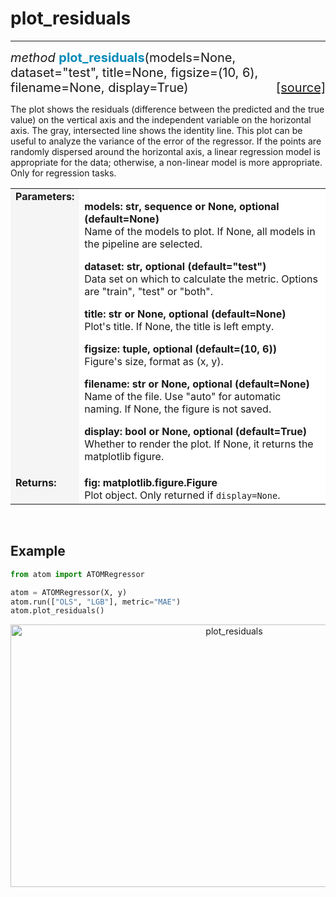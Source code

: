 # plot_residuals
----------------

<div style="font-size:20px">
<em>method</em> <strong style="color:#008AB8">plot_residuals</strong>(models=None,
dataset="test", title=None, figsize=(10, 6), filename=None, display=True)
<span style="float:right">
<a href="https://github.com/tvdboom/ATOM/blob/master/atom/plots.py#L1765">[source]</a>
</span>
</div>

The plot shows the residuals (difference between the predicted and the
true value) on the vertical axis and the independent variable on the
horizontal axis. The gray, intersected line shows the identity line.
This plot can be useful to analyze the variance of the error of the
regressor. If the points are randomly dispersed around the horizontal
axis, a linear regression model is appropriate for the data; otherwise,
a non-linear model is more appropriate. Only for regression tasks.

<table style="font-size:16px">
<tr>
<td width="20%" style="vertical-align:top; background:#F5F5F5;"><strong>Parameters:</strong></td>
<td width="80%" style="background:white;">
<p>
<strong>models: str, sequence or None, optional (default=None)</strong><br>
Name of the models to plot. If None, all models in the pipeline are selected.
</p>
<p>
<strong>dataset: str, optional (default="test")</strong><br>
Data set on which to calculate the metric. Options are "train", "test" or "both".
</p>
<p>
<strong>title: str or None, optional (default=None)</strong><br>
Plot's title. If None, the title is left empty.
</p>
<p>
<strong>figsize: tuple, optional (default=(10, 6))</strong><br>
Figure's size, format as (x, y).
</p>
<p>
<strong>filename: str or None, optional (default=None)</strong><br>
Name of the file. Use "auto" for automatic naming.
If None, the figure is not saved.
</p>
<p>
<strong>display: bool or None, optional (default=True)</strong><br>
Whether to render the plot. If None, it returns the matplotlib figure.
</p>
</td>
</tr>
<tr>
<td width="20%" style="vertical-align:top; background:#F5F5F5;"><strong>Returns:</strong></td>
<td width="80%" style="background:white;">
<strong>fig: matplotlib.figure.Figure</strong><br>
Plot object. Only returned if <code>display=None</code>.
</td>
</tr>
</table>
<br />



## Example

```python
from atom import ATOMRegressor

atom = ATOMRegressor(X, y)
atom.run(["OLS", "LGB"], metric="MAE")
atom.plot_residuals()
```
<div align="center">
    <img src="../../../img/plots/plot_residuals.png" alt="plot_residuals" width="700" height="420"/>
</div>
